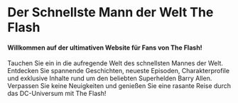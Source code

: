 # Der Schnellste Mann der Welt The Flash

#### Willkommen auf der ultimativen Website für Fans von The Flash! 
Tauchen Sie ein in die aufregende Welt des schnellsten Mannes der Welt. 
Entdecken Sie spannende Geschichten, neueste Episoden, Charakterprofile 
und exklusive Inhalte rund um den beliebten Superhelden Barry Allen. 
Verpassen Sie keine Neuigkeiten und genießen Sie eine rasante Reise 
durch das DC-Universum mit The Flash!